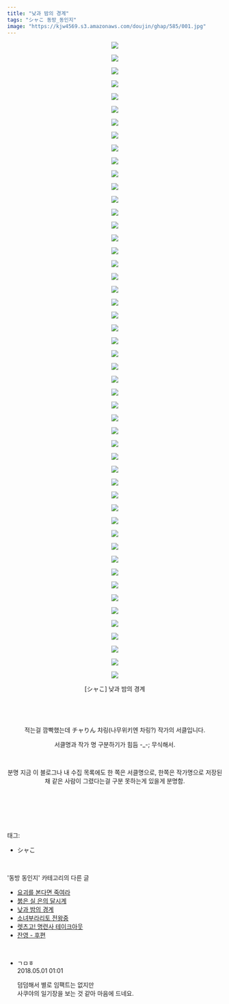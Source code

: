 ```yaml
---
title: "낮과 밤의 경계"
tags: "シャこ 동방_동인지"
image: "https://kjw4569.s3.amazonaws.com/doujin/ghap/585/001.jpg"
---
```

<div class="article">
<p style="text-align: center; clear: none; float: none;"><img src="{{ site.imgserver3 }}/ghap/585/001.jpg"/></p>
<p style="text-align: center; clear: none; float: none;"><img src="{{ site.imgserver3 }}/ghap/585/002.jpg"/></p>
<p style="text-align: center; clear: none; float: none;"><img src="{{ site.imgserver3 }}/ghap/585/003.jpg"/></p>
<p style="text-align: center; clear: none; float: none;"><img src="{{ site.imgserver3 }}/ghap/585/004.jpg"/></p>
<p style="text-align: center; clear: none; float: none;"><img src="{{ site.imgserver3 }}/ghap/585/005.jpg"/></p>
<p style="text-align: center; clear: none; float: none;"><img src="{{ site.imgserver3 }}/ghap/585/006.jpg"/></p>
<p style="text-align: center; clear: none; float: none;"><img src="{{ site.imgserver3 }}/ghap/585/007.jpg"/></p>
<p style="text-align: center; clear: none; float: none;"><img src="{{ site.imgserver3 }}/ghap/585/008.jpg"/></p>
<p style="text-align: center; clear: none; float: none;"><img src="{{ site.imgserver3 }}/ghap/585/009.jpg"/></p>
<p style="text-align: center; clear: none; float: none;"><img src="{{ site.imgserver3 }}/ghap/585/010.jpg"/></p>
<p style="text-align: center; clear: none; float: none;"><img src="{{ site.imgserver3 }}/ghap/585/011.jpg"/></p>
<p style="text-align: center; clear: none; float: none;"><img src="{{ site.imgserver3 }}/ghap/585/012.jpg"/></p>
<p style="text-align: center; clear: none; float: none;"><img src="{{ site.imgserver3 }}/ghap/585/013.jpg"/></p>
<p style="text-align: center; clear: none; float: none;"><img src="{{ site.imgserver3 }}/ghap/585/014.jpg"/></p>
<p style="text-align: center; clear: none; float: none;"><img src="{{ site.imgserver3 }}/ghap/585/015.jpg"/></p>
<p style="text-align: center; clear: none; float: none;"><img src="{{ site.imgserver3 }}/ghap/585/016.jpg"/></p>
<p style="text-align: center; clear: none; float: none;"><img src="{{ site.imgserver3 }}/ghap/585/017.jpg"/></p>
<p style="text-align: center; clear: none; float: none;"><img src="{{ site.imgserver3 }}/ghap/585/018.jpg"/></p>
<p style="text-align: center; clear: none; float: none;"><img src="{{ site.imgserver3 }}/ghap/585/019.jpg"/></p>
<p style="text-align: center; clear: none; float: none;"><img src="{{ site.imgserver3 }}/ghap/585/020.jpg"/></p>
<p style="text-align: center; clear: none; float: none;"><img src="{{ site.imgserver3 }}/ghap/585/021.jpg"/></p>
<p style="text-align: center; clear: none; float: none;"><img src="{{ site.imgserver3 }}/ghap/585/022.jpg"/></p>
<p style="text-align: center; clear: none; float: none;"><img src="{{ site.imgserver3 }}/ghap/585/023.jpg"/></p>
<p style="text-align: center; clear: none; float: none;"><img src="{{ site.imgserver3 }}/ghap/585/024.jpg"/></p>
<p style="text-align: center; clear: none; float: none;"><img src="{{ site.imgserver3 }}/ghap/585/025.jpg"/></p>
<p style="text-align: center; clear: none; float: none;"><img src="{{ site.imgserver3 }}/ghap/585/026.jpg"/></p>
<p style="text-align: center; clear: none; float: none;"><img src="{{ site.imgserver3 }}/ghap/585/027.jpg"/></p>
<p style="text-align: center; clear: none; float: none;"><img src="{{ site.imgserver3 }}/ghap/585/028.jpg"/></p>
<p style="text-align: center; clear: none; float: none;"><img src="{{ site.imgserver3 }}/ghap/585/029.jpg"/></p>
<p style="text-align: center; clear: none; float: none;"><img src="{{ site.imgserver3 }}/ghap/585/030.jpg"/></p>
<p style="text-align: center; clear: none; float: none;"><img src="{{ site.imgserver3 }}/ghap/585/031.jpg"/></p>
<p style="text-align: center; clear: none; float: none;"><img src="{{ site.imgserver3 }}/ghap/585/032.jpg"/></p>
<p style="text-align: center; clear: none; float: none;"><img src="{{ site.imgserver3 }}/ghap/585/033.jpg"/></p>
<p style="text-align: center; clear: none; float: none;"><img src="{{ site.imgserver3 }}/ghap/585/034.jpg"/></p>
<p style="text-align: center; clear: none; float: none;"><img src="{{ site.imgserver3 }}/ghap/585/035.jpg"/></p>
<p style="text-align: center; clear: none; float: none;"><img src="{{ site.imgserver3 }}/ghap/585/036.jpg"/></p>
<p style="text-align: center; clear: none; float: none;"><img src="{{ site.imgserver3 }}/ghap/585/037.jpg"/></p>
<p style="text-align: center; clear: none; float: none;"><img src="{{ site.imgserver3 }}/ghap/585/038.jpg"/></p>
<p style="text-align: center; clear: none; float: none;"><img src="{{ site.imgserver3 }}/ghap/585/039.jpg"/></p>
<p style="text-align: center; clear: none; float: none;"><img src="{{ site.imgserver3 }}/ghap/585/040.jpg"/></p>
<p style="text-align: center; clear: none; float: none;"><img src="{{ site.imgserver3 }}/ghap/585/041.jpg"/></p>
<p style="text-align: center; clear: none; float: none;"><img src="{{ site.imgserver3 }}/ghap/585/042.jpg"/></p>
<p style="text-align: center; clear: none; float: none;"><img src="{{ site.imgserver3 }}/ghap/585/043.jpg"/></p>
<p style="text-align: center; clear: none; float: none;"><img src="{{ site.imgserver3 }}/ghap/585/044.jpg"/></p>
<p style="text-align: center; clear: none; float: none;"><img src="{{ site.imgserver3 }}/ghap/585/045.jpg"/></p>
<p style="text-align: center; clear: none; float: none;"><img src="{{ site.imgserver3 }}/ghap/585/046.jpg"/></p>
<p style="text-align: center; clear: none; float: none;"><img src="{{ site.imgserver3 }}/ghap/585/047.jpg"/></p>
<p style="text-align: center; clear: none; float: none;"><img src="{{ site.imgserver3 }}/ghap/585/048.jpg"/></p>
<p style="text-align: center; clear: none; float: none;"><img src="{{ site.imgserver3 }}/ghap/585/049.jpg"/></p>
<p style="text-align: center; clear: none; float: none;"><img src="{{ site.imgserver3 }}/ghap/585/050.jpg"/></p>
<p style="text-align: center; clear: none; float: none;">[シャこ] 낮과 밤의 경계</p>
<p style="text-align: center; clear: none; float: none;"><br/></p>
<p style="text-align: center; clear: none; float: none;"><br/></p>
<p style="text-align: center; clear: none; float: none;">적는걸 깜빡했는데 チャりん 챠링(나무위키엔 차링?) 작가의 서클입니다.</p>
<p style="text-align: center; clear: none; float: none;">서클명과 작가 명 구분하기가 힘듬 -_-; 무식해서.</p>
<p style="text-align: center; clear: none; float: none;"><br/></p>
<p style="text-align: center; clear: none; float: none;">분명 지금 이 블로그나 내 수집 목록에도 한 쪽은 서클명으로, 한쪽은 작가명으로 저장된 채 같은 사람이 그렸다는걸 구분 못하는게 있을게 분명함.</p>
<p><br/></p>
<p><br/></p>
</div><br/>
<div class="tagTrail">
<p>태그: </p>
<ul>
<li>シャこ</li>
</ul>
</div><br/>
<div class="another">
<p>'동방 동인지' 카테고리의 다른 글</p>
<ul>
<li><a href="/ghap_588">요괴를 본다면 죽여라</a></li>
<li><a href="/ghap_587">붉은 실 은의 달시계</a></li>
<li><a href="/ghap_585">낮과 밤의 경계</a></li>
<li><a href="/ghap_584">소녀부라리토 전왕중</a></li>
<li><a href="/ghap_583">렛츠고! 명련사 테이크아웃</a></li>
<li><a href="/ghap_582">잔영 - 후편</a></li>
</ul>
</div><br/>
<div class="cb_module cb_fluid">
<div class="cb_wrt cb_profile">
<div class="comment">
<ul>
<li class="cb_thumb_off" id="comment15247630">
<div class="cb_comment_area">
<div class="cb_info_area">
<div class="cb_section">
<span class="cb_nick_name">ㄱㅁㅎ</span>
</div>
<div class="cb_section">
<span class="cb_date">2018.05.01 01:01 </span>
</div>
</div>
<div class="cb_dsc_comment">
<p class="cb_dsc">
											덤덤해서 별로 임팩트는 없지만<br/>
사쿠야의 일기장을 보는 것 같아 마음에 드네요.
										</p>
</div>
</div></li>
</ul>
</div>
</div><!-- commentList close -->
</div><br/>
